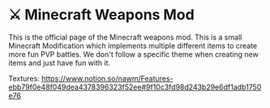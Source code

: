 # ⚔ Minecraft Weapons Mod
This is the official page of the Minecraft weapons mod. 
This is a small Minecraft Modification which implements
multiple different items to create more fun PVP battles.
We don't follow a specific theme when creating new items 
and just have fun with it.

Textures: https://www.notion.so/nawm/Features-ebb79f0e48f049dea4378396323f52ee#9f10c3fd98d243b29e6df1adb1750e76

